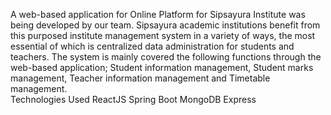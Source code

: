 A web-based application for Online Platform for Sipsayura Institute was being developed by our team. Sipsayura academic institutions benefit from this purposed institute management system in a variety of ways, the most essential of which is centralized data administration for students and teachers. The system is mainly covered the following functions through the web-based application; Student information management, Student marks management, Teacher information management and Timetable management.     
Technologies Used
   ReactJS
   Spring Boot
   MongoDB
   Express
